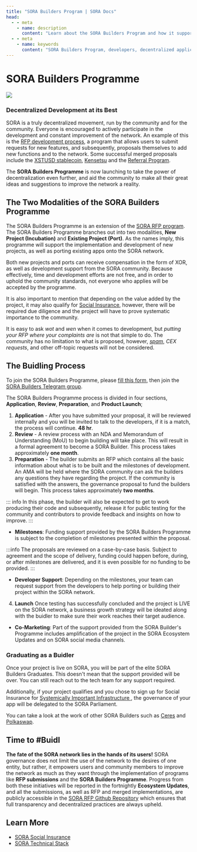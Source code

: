 ```yaml
---
title: "SORA Builders Program | SORA Docs"
head:
  - - meta
    - name: description
      content: "Learn about the SORA Builders Program and how it supports developers in building decentralized applications (dApps) on the SORA network. Discover the benefits of joining the program, the resources and support available, and the opportunities for collaboration and recognition within the SORA ecosystem."
  - - meta
    - name: keywords
      content: "SORA Builders Program, developers, decentralized applications, dApps, SORA network, resources, support, collaboration"
---
```


# SORA Builders Programme

![](/.gitbook/assets/sorabuilderseu.png)

### Decentralized Development at its Best

SORA is a truly decentralized movement, run by the community and for the community. Everyone is encouraged to actively participate in the development and constant improvement of the network. An example of this is the [RFP development process](/rfp.md), a program that allows users to submit requests for new features, and subsequently, proposals themselves to add new functions and to the network. Some successful merged proposals include the [XSTUSD stablecoin](https://github.com/sora-xor/rfps/blob/master/closed_rfps/XSTUSD.md), [Kensetsu](/ken.md) and the [Referral Program](https://github.com/sora-xor/rfps/blob/master/closed_rfps/ReferralProgramProposal.md).

The **SORA Builders Programme** is now launching to take the power of decentralization even further, and aid the community to make all their great ideas and suggestions to improve the network a reality.

## The Two Modalities of the SORA Builders Programme

The SORA Builders Programme is an extension of the [SORA RFP program](/rfp.md). The SORA Builders Programme branches out into two modalities, **New Project (Incubation)** and **Existing Project (Port)**. As the names imply, this programme will support the implementation and development of new projects, as well as porting existing apps onto the SORA network.

Both new projects and ports can receive compensation in the form of XOR, as well as development support from the SORA community. Because effectively, time and development efforts are not free, and in order to uphold the community standards, not everyone who applies will be accepted by the programme.

It is also important to mention that depending on the value added by the project, it may also qualify for [Social Insurance](/social-insurance.md), however, there will be required due diligence and the project will have to prove systematic importance to the community.

It is easy to ask _wot_ and _wen_ when it comes to development, but _putting your RFP where your complaints are_ is not that simple to do. The community has no limitation to what is proposed, however, _[spam](https://youtu.be/duFierM1yDg)_, _CEX requests_, and other off-topic requests will not be considered.

## The Buidling Process

To join the SORA Builders Programme, please [fill this form](https://forms.gle/1cdvKTHLXnBXbMTr9), then join the [SORA Builders Telegram group](https://t.me/sorabuilders).

The SORA Builders Programme process is divided in four sections, **Application**, **Review**, **Preparation**, and **Product Launch**;

1. **Application** - After you have submitted your proposal, it will be reviewed
   internally and you will be invited to talk to the developers, if it is a match, the process will continue. **48 hr**.
2. **Review** - A review process with an NDA and Memorandum of Understanding (MoU) to begin building will take place. This will result in a formal agreement to become a SORA Builder. This process takes approximately **one month**.
3. **Preparation** - The builder submits an RFP which contains all the basic information about what is to be built and the milestones of development. An AMA will be held where the SORA community can ask the builders any questions they have regarding the project. If the community is satisfied with the answers, the governance proposal to fund the builders will begin. This process takes approximately **two months**.

::: info
In this phase, the builder will also be expected to get to work producing their code and subsequently, release it for public testing for the community and contributors to provide feedback and insights on how to improve.
:::

- **Milestones**: Funding support provided by the SORA Builders Programme is subject to the completion of milestones presented within the proposal.

:::info
The proposals are reviewed on a case-by-case basis. Subject to agreement and the scope of delivery, funding could happen before, during, or after milestones are delivered, and it is even possible for no funding to be provided.
:::

- **Developer Support**: Depending on the milestones, your team can
  request support from the developers to help porting or building
  their project within the SORA network.

4. **Launch** Once testing has successfully concluded and the project is LIVE on the SORA network, a business growth strategy will be ideated along with the buidler to make sure their work reaches their target audience.

- **Co-Marketing**: Part of the support provided from the SORA
  Builder's Programme includes amplification of the project in the
  SORA Ecosystem Updates and on SORA social media channels.

### Graduating as a Buidler

Once your project is live on SORA, you will be part of the elite SORA Builders Graduates. This doesn't mean that the support provided will be over. You can still reach out to the tech team for any support required.

Additionally, if your project qualifies and you chose to sign up for Social Insurance for [Systemically Important Infrastructure
](social-insurance.md), the governance of your app will be delegated to the SORA Parliament.

You can take a look at the work of other SORA Builders such as [Ceres](/ceres/overview.md) and [Polkaswap](/participate.md).

## Time to #Buidl

**The fate of the SORA network lies in the hands of its users!** SORA governance does not limit the use of the network to the desires of one entity, but rather, it empowers users and community members to improve the network as much as they want through the implementation of programs like **RFP submissions** and the **SORA Builders Programme**. Progress from both these initiatives will be reported in the fortnightly **Ecosystem Updates**, and all the submissions, as well as RFP and merged implementations, are publicly accessible in the [SORA RFP Github Repository](https://github.com/sora-xor/rfps/issues) which ensures that full transparency and decentralized practices are always upheld.

## Learn More

- [SORA Social Insurance](/social-insurance.md)
- [SORA Technical Stack](/technical-stack.md)
